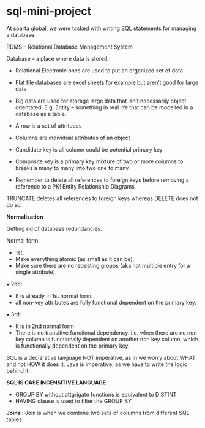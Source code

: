 # sql-mini-project

At sparta global, we were tasked with writing SQL statements for managing a database. 

RDMS – Relational Database Management System

Database – a place where data is stored.
*	Relational Electronic ones are used to put an organized set of data.
*	Flat file databases are excel sheets for example but aren’t good for large data
*	Big data are used for storage large data that isn’t necessarily object orientated. E.g. Entity – something in real life that can be modelled in a database as a table.
 
* A row is a set of attritubes
* Columns are individual attributes of an object
* Candidate key is all column could be potential primary key
* Composite key is a primary key mixture of two or more columns to breaks a many to many into two one to many
* Remember to delete all references to foreign keys before removing a reference to a PK!
Entity Relationship Diagrams
 
TRUNCATE deletes all references to foreign keys whereas DELETE does not do so.
 
<b>Normalization</b>

Getting rid of database redundancies. 

Normal form:
*	1st: 
   *	Make everything atomic (as small as it can be). 
   *	Make sure there are no repeating groups (aka not multiple entry for a single attribute).

•	2nd: 
   *	It is already in 1st normal form.
   *	all non-key attributes are fully functional dependent on the primary key.

•	3rd: 
   *	It is in 2nd normal form
   *	There is no transitive functional dependency. i.e. when there are no non key column is functionally dependent on another non key column, which is functionally dependent on the primary key.
 
SQL is a declarative language NOT imperative, as in we worry about WHAT and not HOW it does it.
Java is imperative, as we have to write the logic behind it.

<b>SQL IS CASE INCENSITIVE LANGUAGE</b>

* GROUP BY without attgrigate functions is equivalent to DISTINT
* HAVING clause is used to filter the GROUP BY
 
<b> Joins </b> : Join is when we combine two sets of columns from different SQL tables

